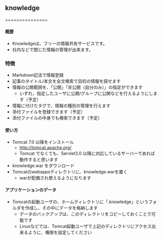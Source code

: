 ## knowledge

===============

#### 概要
- Knowledgeは、フリーの情報共有サービスです。
- 社内などで閉じた情報の管理が出来ます。

### 特徴
- Markdown記法で情報登録
- 記事のタイトル/本文を全文検索で目的の情報を探せます
- 情報の公開範囲を、「公開」「非公開（自分のみ）」の指定ができます
   - いずれ、指定したユーザに公開/グループに公開などを行えるようにします（予定）
- 情報に付けたタグで、情報の種別の管理を行えます
- 添付ファイルを登録できます（予定）
- 添付ファイルの中身でも検索できます（予定）


#### 使い方
- Tomcat 7.0 以降をインストール
   - http://tomcat.apache.org/
   - Tomcat でなくても、Servlet3.0 以降に対応しているサーバーであれば動作すると思います
- knowledge.war をダウンロード
- Tomcatのwebappsディレクトリに、knowledge.warを置く
   - warが配備され使えるようになります

#### アプリケーションのデータ
- Tomcatの起動ユーザの、ホームディレクトリに「.knowledge」というフォルダを作成し、その中にデータを格納します
   - データのバックアップは、このディレクトリをコピーしておくことで可能です
   - Linuxなどでは、Tomcat起動ユーザで上記のディレクトリにアクセス出来るように、権限を設定してください

